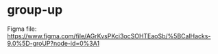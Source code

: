 # group-up

Figma file: https://www.figma.com/file/AGrKvsPKci3ocSOHTEaoSb/%5BCalHacks-9.0%5D-groUP?node-id=0%3A1
